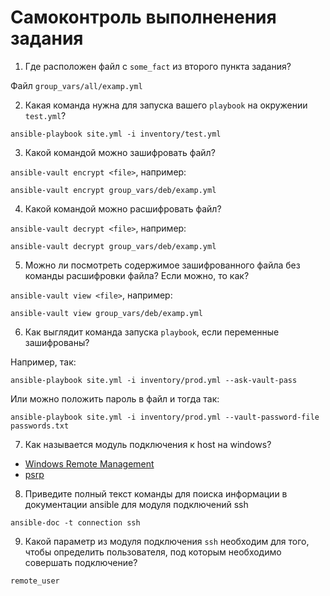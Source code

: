 # Самоконтроль выполненения задания

1. Где расположен файл с `some_fact` из второго пункта задания?

Файл `group_vars/all/examp.yml`

2. Какая команда нужна для запуска вашего `playbook` на окружении `test.yml`?
```
ansible-playbook site.yml -i inventory/test.yml
```
3. Какой командой можно зашифровать файл?

`ansible-vault encrypt <file>`, например:
```
ansible-vault encrypt group_vars/deb/examp.yml
```
4. Какой командой можно расшифровать файл?

`ansible-vault decrypt <file>`, например:
```
ansible-vault decrypt group_vars/deb/examp.yml
```
5. Можно ли посмотреть содержимое зашифрованного файла без команды расшифровки файла? Если можно, то как?

`ansible-vault view <file>`, например:
```
ansible-vault view group_vars/deb/examp.yml
```
6. Как выглядит команда запуска `playbook`, если переменные зашифрованы?

Например, так:

`ansible-playbook site.yml -i inventory/prod.yml --ask-vault-pass`

Или можно положить пароль в файл и тогда так:

`ansible-playbook site.yml -i inventory/prod.yml --vault-password-file passwords.txt`

7. Как называется модуль подключения к host на windows?

- [Windows Remote Management](https://docs.ansible.com/ansible/latest/user_guide/windows_winrm.html)
- [psrp](https://docs.ansible.com/ansible/latest/collections/ansible/builtin/psrp_connection.html)

8. Приведите полный текст команды для поиска информации в документации ansible для модуля подключений ssh

```
ansible-doc -t connection ssh
```

9. Какой параметр из модуля подключения `ssh` необходим для того, чтобы определить пользователя, под которым необходимо совершать подключение?

`remote_user`
